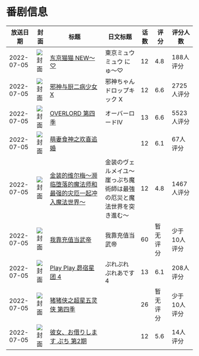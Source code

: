 # 番剧信息

|放送日期|封面|标题|日文标题|话数|评分|评分人数|
|---|---|---|---|---|---|---|
|2022-07-05|![封面](https://lain.bgm.tv/pic/cover/c/e4/a4/303195_kvQNT.jpg)|[东京猫猫 NEW～♡](https://bangumi.tv/subject/303195)|東京ミュウミュウ にゅ～♡|12|4.8|188人评分|
|2022-07-05|![封面](https://lain.bgm.tv/pic/cover/c/4b/90/316131_179OO.jpg)|[邪神与厨二病少女 X](https://bangumi.tv/subject/316131)|邪神ちゃんドロップキック X|12|6.6|2725人评分|
|2022-07-05|![封面](https://lain.bgm.tv/pic/cover/c/69/c7/335389_Z8WRS.jpg)|[OVERLORD 第四季](https://bangumi.tv/subject/335389)|オーバーロードIV|13|6.6|5523人评分|
|2022-07-05|![封面](https://lain.bgm.tv/pic/cover/c/4a/0a/358735_3NHJb.jpg)|[萌妻食神之欢喜追婚](https://bangumi.tv/subject/358735)||12|6.1|67人评分|
|2022-07-05|![封面](https://lain.bgm.tv/pic/cover/c/ce/2c/373710_Z5da0.jpg)|[金装的维尔梅～濒临堕落的魔法师和最强的灾厄一起冲入魔法世界～](https://bangumi.tv/subject/373710)|金装のヴェルメイユ～崖っぷち魔術師は最強の厄災と魔法世界を突き進む～|12|4.8|1467人评分|
|2022-07-05|![封面](https://lain.bgm.tv/pic/cover/c/a3/f9/383489_EYd3d.jpg)|[我靠充值当武帝](https://bangumi.tv/subject/383489)|我靠充值当武帝|60|暂无评分|少于10人评分|
|2022-07-05|![封面](https://lain.bgm.tv/pic/cover/c/27/db/390859_8rE03.jpg)|[Play Play 昴宿星团 4](https://bangumi.tv/subject/390859)|ぷれぷれぷれあです4|13|6.1|208人评分|
|2022-07-05|![封面](https://lain.bgm.tv/pic/cover/c/28/1a/441153_Eu3Z6.jpg)|[猪猪侠之超星五灵侠 第四季](https://bangumi.tv/subject/441153)||26|暂无评分|少于10人评分|
|2022-07-05|![封面](https://lain.bgm.tv/pic/cover/c/c8/62/452706_1OY12.jpg)|[彼女、お借りします ぷち 第2期](https://bangumi.tv/subject/452706)||12|5.6|14人评分|
